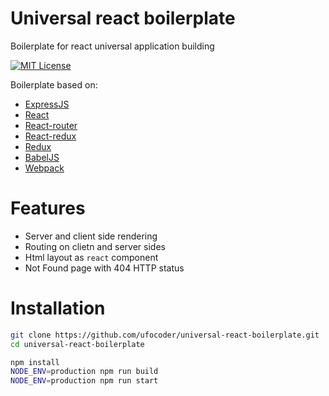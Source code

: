 Universal react boilerplate
===========================

Boilerplate for react universal application building 

[![MIT License](https://img.shields.io/npm/l/check-dependencies.svg?style=flat-square)](http://opensource.org/licenses/MIT)

Boilerplate based on:

* [ExpressJS](http://expressjs.com)
* [React](https://github.com/reactjs/)
* [React-router](https://github.com/reactjs/react-router)
* [React-redux](https://github.com/reactjs/react-redux)
* [Redux](https://github.com/reactjs/redux)
* [BabelJS](https://babeljs.io)
* [Webpack](https://webpack.github.io/)

# Features

* Server and client side rendering
* Routing on clietn and server sides
* Html layout as `react` component
* Not Found page with 404 HTTP status

# Installation

```bash
git clone https://github.com/ufocoder/universal-react-boilerplate.git
cd universal-react-boilerplate

npm install
NODE_ENV=production npm run build
NODE_ENV=production npm run start
```
